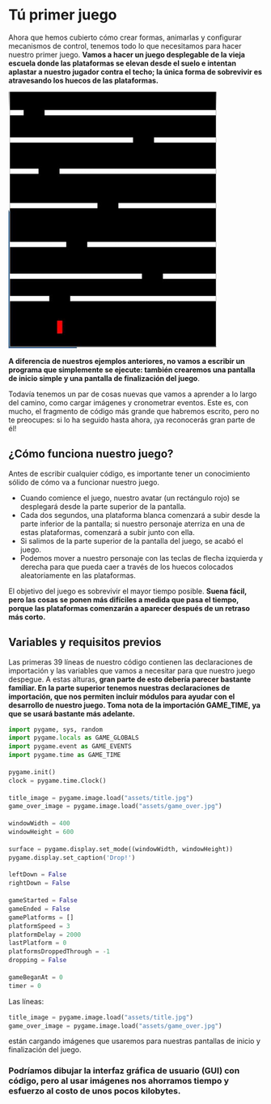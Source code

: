 # Tú primer juego

Ahora que hemos cubierto cómo crear formas, animarlas y configurar mecanismos de control, tenemos todo lo que necesitamos para hacer nuestro primer juego. **Vamos a hacer un juego desplegable de la vieja escuela donde las plataformas se elevan desde el suelo e intentan aplastar a nuestro jugador contra el techo; la única forma de sobrevivir es atravesando los huecos de las plataformas.**

![](https://github.com/Ezzzzzzzzzzzzzz/Taller_PyG/blob/master/PracticasPyG/Practica4/drop.JPG)

**A diferencia de nuestros ejemplos anteriores, no vamos a escribir un programa que simplemente se ejecute: también crearemos una pantalla de inicio simple y una pantalla de finalización del juego**. 

Todavía tenemos un par de cosas nuevas que vamos a aprender a lo largo del camino, como cargar imágenes y cronometrar eventos. Este es, con mucho, el fragmento de código más grande que habremos escrito, pero no te preocupes: si lo ha seguido hasta ahora, ¡ya reconocerás gran parte de él!

## ¿Cómo funciona nuestro juego?
Antes de escribir cualquier código, es importante tener un conocimiento sólido de cómo va a funcionar nuestro juego. 

 - Cuando comience el juego, nuestro avatar (un rectángulo rojo) se
   desplegará desde la parte superior de la pantalla.
 - Cada dos segundos, una plataforma blanca comenzará a subir desde la
   parte inferior de la pantalla; si nuestro personaje aterriza en una
   de estas plataformas, comenzará a subir junto con ella. 
 - Si salimos de la parte superior de la pantalla del juego, se acabó el juego.
 - Podemos mover a nuestro personaje con las teclas de flecha izquierda y derecha para que pueda caer a través de los huecos colocados aleatoriamente en las plataformas. 

El objetivo del juego es sobrevivir el mayor tiempo posible. **Suena fácil, pero las cosas se ponen más difíciles a medida que pasa el tiempo, porque las plataformas comenzarán a aparecer después de un retraso más corto.**

## Variables y requisitos previos

Las primeras 39 líneas de nuestro código contienen las declaraciones de importación y las variables que vamos a necesitar para que nuestro juego despegue. A estas alturas, **gran parte de esto debería parecer bastante familiar. En la parte superior tenemos nuestras declaraciones de importación, que nos permiten incluir módulos para ayudar con el desarrollo de nuestro juego. Toma nota de la importación GAME_TIME, ya que se usará bastante más adelante.**

```python 
import pygame, sys, random
import pygame.locals as GAME_GLOBALS
import pygame.event as GAME_EVENTS
import pygame.time as GAME_TIME

pygame.init()
clock = pygame.time.Clock()

title_image = pygame.image.load("assets/title.jpg")
game_over_image = pygame.image.load("assets/game_over.jpg")

windowWidth = 400
windowHeight = 600

surface = pygame.display.set_mode((windowWidth, windowHeight))
pygame.display.set_caption('Drop!')

leftDown = False
rightDown = False

gameStarted = False
gameEnded = False
gamePlatforms = []
platformSpeed = 3
platformDelay = 2000
lastPlatform = 0
platformsDroppedThrough = -1
dropping = False

gameBeganAt = 0
timer = 0
```

Las líneas: 
```python 
title_image = pygame.image.load("assets/title.jpg")
game_over_image = pygame.image.load("assets/game_over.jpg")
```
están cargando imágenes que usaremos para nuestras pantallas de inicio y finalización del juego.

### Podríamos dibujar la interfaz gráfica de usuario (GUI) con código, pero al usar imágenes nos ahorramos tiempo y esfuerzo al costo de unos pocos kilobytes.
<!--stackedit_data:
eyJoaXN0b3J5IjpbLTE5Mzc0Mjk4MTEsLTQwMTAzODQwOCwtMT
A5ODEwMjA3OCwtODE2MjYxOTM2LDExNzUyMjA4NzFdfQ==
-->